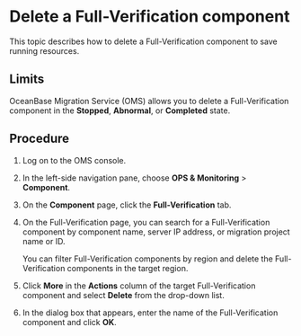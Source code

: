 # Delete a Full-Verification component

This topic describes how to delete a Full-Verification component to save running resources.

## Limits

OceanBase Migration Service (OMS) allows you to delete a Full-Verification component in the **Stopped**, **Abnormal**, or **Completed** state.

## Procedure

1. Log on to the OMS console.

2. In the left-side navigation pane, choose **OPS & Monitoring** > **Component**.

3. On the **Component** page, click the **Full-Verification** tab.

4. On the Full-Verification page, you can search for a Full-Verification component by component name, server IP address, or migration project name or ID.

   You can filter Full-Verification components by region and delete the Full-Verification components in the target region.

5. Click **More** in the **Actions** column of the target Full-Verification component and select **Delete** from the drop-down list.

6. In the dialog box that appears, enter the name of the Full-Verification component and click **OK**.
